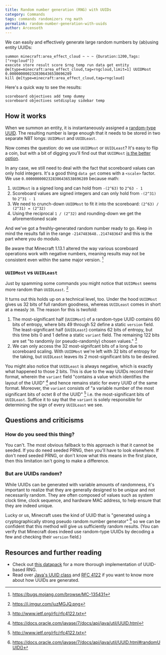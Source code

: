 ```yaml
---
title: Random number generation (RNG) with UUIDs
category: Commands
tags: commands randomizers rng math
permalink: random-number-generation-with-uuids
author: Arcensoth
---
```


We can easily and effectively generate large random numbers by (ab)using entity UUIDs:
```
summon minecraft:area_effect_cloud ~ ~ ~ {Duration:1200,Tags:["rngcloud"]}
execute store result score $rng temp run data get entity @e[type=minecraft:area_effect_cloud,tag=rngcloud,limit=1] UUIDMost 0.0000000002328306436538696289
kill @e[type=minecraft:area_effect_cloud,tag=rngcloud]
```

Here's a quick way to see the results:
```
scoreboard objectives add temp dummy
scoreboard objectives setdisplay sidebar temp
```

## How it works
When we summon an entity, it is instantaneously assigned a [random-type UUID](#but-are-uuids-random). The resulting number is large enough that it needs to be stored in two separate NBT longs: `UUIDMost` and `UUIDLeast`.

Now comes the question: do we use `UUIDMost` or `UUIDLeast`? It's easy to flip a coin, but with a bit of digging you'll find out that `UUIDMost` [is the better option](#uuidmost-vs-uuidleast).

In any case, we still need to deal with the fact that scoreboard values can only hold integers. It's a good thing `data get` comes with a `<scale>` factor. We use `0.0000000002328306436538696289` because math:

1. `UUIDMost` is a signed long and can hold from `-(2^63)` to `2^63 - 1`
2. Scoreboard values are signed integers and can only hold from `-(2^31)` to `2^31 - 1`
3. We need to crunch-down `UUIDMost` to fit it into the scoreboard: `(2^63) / (2^31) = (2^32)`
4. Using the reciprocal `1 / (2^32)` and rounding-down we get the aforementioned scale

And we've got a freshly-generated random number ready to go. Keep in mind the results fall in the range `-2147483648..2147483647` and this is the part where you do modulo.

Be aware that Minecraft 1.13.1 altered the way various scoreboard operations work with negative numbers, meaning results may not be consistent even within the same major version. [^2]

### `UUIDMost` vs `UUIDLeast`
Just by spamming some commands you might notice that `UUIDMost` seems more random than `UUIDLeast`. [^3]

It turns out this holds up on a technical level, too. Under the hood `UUIDMost` gives us 32 bits of full random goodness, whereas `UUIDLeast` comes in short at a measly `30`. The reason for this is twofold:

1. The most-significant half (`UUIDMost`) of a random-type UUID contains 60 bits of entropy, where bits 49 through 52 define a static `version` field. The least-significant half (`UUIDLeast`) contains 62 bits of entropy, but this time bits 0 and 1 define a static `variant` field. The remaining 122 bits are set "to randomly (or pseudo-randomly) chosen values." [^5]
2. We can only access the 32 most-signifcant bits of a long due to scoreboard scaling. With `UUIDMost` we're left with 32 bits of entropy for the taking, but `UUIDLeast` leaves its 2 most-significant bits to be desired.

You might also notice that `UUIDLeast` is always negative, which is exactly what happened to those 2 bits. This is due to the way UUIDs record their format, wherein the `variant` field "contains a value which identifies the layout of the UUID" [^1] and hence remains static for every UUID of the same format. Moreover, the `variant` consists of "a variable number of the most significant bits of octet 8 of the UUID" [^5] i.e. the most-significant bits of `UUIDLeast`. Suffice it to say that the `variant` is solely responsible for determining the sign of every `UUIDLeast` we see.

## Questions and criticisms
### How do you seed this thing?
You can't. The most obvious fallback to this approach is that it cannot be seeded. If you do need seeded PRNG, then you'll have to look elsewhere. If don't need seeded PRNG, or don't know what this means in the first place, then this limitation isn't going to make a difference.

### But are UUIDs random?
While UUIDs can be generated with variable amounts of randomness, it's important to realize that they are generally designed to be *unique* and not necessarily random. They are often composed of values such as system clock time, clock sequence, and hardware MAC address, to help ensure that they are indeed unique.

Lucky or us, Minecraft uses the kind of UUID that is "generated using a cryptographically strong pseudo random number generator" [^4] so we can be confident that this method will give us sufficiently random results. (You can verify that Minecraft does indeed use random-type UUIDs by decoding a few and checking their `version` field.)

## Resources and further reading
- Check out [this datapack](#) for a more thorough implementation of UUID-based RNG.
- Read over [Java's UUID class](https://docs.oracle.com/javase/7/docs/api/java/util/UUID.html) and [RFC 4122](http://www.ietf.org/rfc/rfc4122.txt) if you want to know more about how UUIDs are generated.

[^1]: https://docs.oracle.com/javase/7/docs/api/java/util/UUID.html
[^2]: https://bugs.mojang.com/browse/MC-135431
[^3]: https://i.imgur.com/iuzMGJQ.png
[^4]: https://docs.oracle.com/javase/7/docs/api/java/util/UUID.html#randomUUID()
[^5]: http://www.ietf.org/rfc/rfc4122.txt
